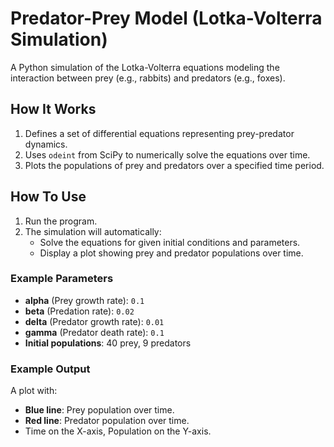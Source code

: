 # Predator-Prey Model (Lotka-Volterra Simulation)

A Python simulation of the Lotka-Volterra equations modeling the interaction between prey (e.g., rabbits) and predators (e.g., foxes).

## How It Works

1. Defines a set of differential equations representing prey-predator dynamics.
2. Uses `odeint` from SciPy to numerically solve the equations over time.
3. Plots the populations of prey and predators over a specified time period.

## How To Use

1. Run the program.
2. The simulation will automatically:
   - Solve the equations for given initial conditions and parameters.
   - Display a plot showing prey and predator populations over time.

### Example Parameters

- **alpha** (Prey growth rate): `0.1`
- **beta** (Predation rate): `0.02`
- **delta** (Predator growth rate): `0.01`
- **gamma** (Predator death rate): `0.1`
- **Initial populations**: 40 prey, 9 predators

### Example Output

A plot with:
- **Blue line**: Prey population over time.
- **Red line**: Predator population over time.
- Time on the X-axis, Population on the Y-axis.
